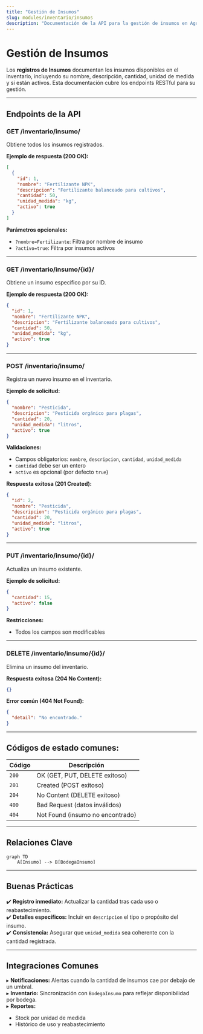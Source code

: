 ```yaml
---
title: "Gestión de Insumos"
slug: modules/inventario/insumos
description: "Documentación de la API para la gestión de insumos en Agrosoft."
---
```


# **Gestión de Insumos**

Los **registros de Insumos** documentan los insumos disponibles en el inventario, incluyendo su nombre, descripción, cantidad, unidad de medida y si están activos. Esta documentación cubre los endpoints RESTful para su gestión.

---

## **Endpoints de la API**

### **GET /inventario/insumo/**
Obtiene todos los insumos registrados.

**Ejemplo de respuesta (200 OK):**
```json
[
  {
    "id": 1,
    "nombre": "Fertilizante NPK",
    "descripcion": "Fertilizante balanceado para cultivos",
    "cantidad": 50,
    "unidad_medida": "kg",
    "activo": true
  }
]
```

**Parámetros opcionales:**
- `?nombre=Fertilizante`: Filtra por nombre de insumo
- `?activo=true`: Filtra por insumos activos

---

### **GET /inventario/insumo/{id}/**
Obtiene un insumo específico por su ID.

**Ejemplo de respuesta (200 OK):**
```json
{
  "id": 1,
  "nombre": "Fertilizante NPK",
  "descripcion": "Fertilizante balanceado para cultivos",
  "cantidad": 50,
  "unidad_medida": "kg",
  "activo": true
}
```

---

### **POST /inventario/insumo/**
Registra un nuevo insumo en el inventario.

**Ejemplo de solicitud:**
```json
{
  "nombre": "Pesticida",
  "descripcion": "Pesticida orgánico para plagas",
  "cantidad": 20,
  "unidad_medida": "litros",
  "activo": true
}
```

**Validaciones:**
- Campos obligatorios: `nombre`, `descripcion`, `cantidad`, `unidad_medida`
- `cantidad` debe ser un entero
- `activo` es opcional (por defecto `true`)

**Respuesta exitosa (201 Created):**
```json
{
  "id": 2,
  "nombre": "Pesticida",
  "descripcion": "Pesticida orgánico para plagas",
  "cantidad": 20,
  "unidad_medida": "litros",
  "activo": true
}
```

---

### **PUT /inventario/insumo/{id}/**
Actualiza un insumo existente.

**Ejemplo de solicitud:**
```json
{
  "cantidad": 15,
  "activo": false
}
```

**Restricciones:**
- Todos los campos son modificables

---

### **DELETE /inventario/insumo/{id}/**
Elimina un insumo del inventario.

**Respuesta exitosa (204 No Content):**
```json
{}
```

**Error común (404 Not Found):**
```json
{
  "detail": "No encontrado."
}
```

---

## **Códigos de estado comunes:**
| Código | Descripción |
|--------|-------------|
| `200` | OK (GET, PUT, DELETE exitoso) |
| `201` | Created (POST exitoso) |
| `204` | No Content (DELETE exitoso) |
| `400` | Bad Request (datos inválidos) |
| `404` | Not Found (insumo no encontrado) |

---

## **Relaciones Clave**
```mermaid
graph TD
    A[Insumo] --> B[BodegaInsumo]
```

---

## **Buenas Prácticas**
✔️ **Registro inmediato:** Actualizar la cantidad tras cada uso o reabastecimiento.  
✔️ **Detalles específicos:** Incluir en `descripcion` el tipo o propósito del insumo.  
✔️ **Consistencia:** Asegurar que `unidad_medida` sea coherente con la cantidad registrada.  

---

## **Integraciones Comunes**
▸ **Notificaciones:** Alertas cuando la cantidad de insumos cae por debajo de un umbral.  
▸ **Inventario:** Sincronización con `BodegaInsumo` para reflejar disponibilidad por bodega.  
▸ **Reportes:**  
  - Stock por unidad de medida  
  - Histórico de uso y reabastecimiento  

